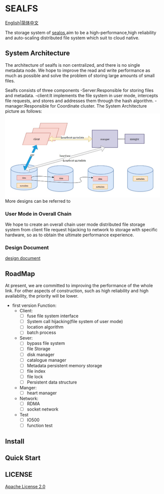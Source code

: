 # SEALFS
[English](https://github.com/labring/sealfs/blob/main/README.MD)|[简体中文](https://github.com/labring/sealfs/blob/main/README-ZH.MD)

The storage system of [sealos](https://github.com/labring/sealos),aim to be a high-performance,high reliability and auto-scaling distributed file system which suit to cloud native.

## System Architecture
The architecture of sealfs is non centralized, and there is no single metadata node. We hope to improve the read and write performance as much as possible and solve the problem of storing large amounts of small files.

Sealfs consists of three components
-Server:Responsible for storing files and metadata.
-client:It implements the file system in user mode, intercepts file requests, and stores and addresses them through the hash algorithm.
-manager:Responsible for Coordinate cluster.
The System Architecture picture as follows:
![](docs/images/architecture.jpg)
More designs can be referred to

### User Mode in Overall Chain
We hope to create an overall chain user mode distributed file storage system from client file request hijacking to network to storage with specific hardware, so as to obtain the ultimate performance experience.

### Design Document
[design document](https://github.com/labring/sealfs/blob/main/docs/README.MD)

## RoadMap
At present, we are committed to improving the performance of the whole link. For other aspects of construction, such as high reliability and high availability, the priority will be lower.
- first version Function:
  - Client:
    - [ ] fuse file system interface
    - [ ] System call hijacking(file system of user mode)
    - [ ] location algorithm
    - [ ] batch process 

  - Sever:
    - [ ] bypass  file system
    - [ ] file Storage
    - [ ] disk manager
    - [ ] catalogue manager
    - [ ] Metadata persistent memory storage
    - [ ] file index
    - [ ] file lock
    - [ ] Persistent data structure
    
  - Manger:
    - [ ] heart manager
    
  - Network:
    - [ ] RDMA
    - [ ] socket network 
    
  - Test
    - [ ] IO500
    - [ ] function test

## Install

## Quick Start

## LICENSE
[Apache License 2.0](https://github.com/labring/sealfs/blob/main/LICENSE)